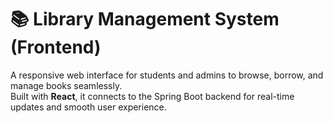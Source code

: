 # 📚 Library Management System (Frontend)

A responsive web interface for students and admins to browse, borrow, and manage books seamlessly.  
Built with **React**, it connects to the Spring Boot backend for real-time updates and smooth user experience.
